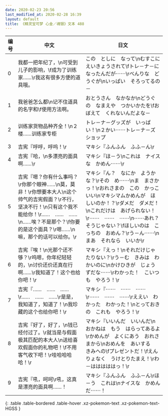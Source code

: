 ```yaml
---
date: 2020-02-23 20:56
last_modified_at: 2020-02-28 16:39
layout: default
title: 《精灵宝可梦 心金／魂银》文本 488
---
```

| 编号 | 中文 | 日文 |
| ---- | ---- | ---- |
| 0 | 我都一把年纪了，\n可受到儿子的影响，\f成为了训练家……\r我这有很多方便的道具哦。 | この　としに　なって\nむすこに　えいきょうされて\fトレ－ナ－に　なったんだが⋯⋯\rべんりな　どうぐが\nいっぱい　そろってるの－ |
| 1 | 我爸爸怎么都\n记不住道具的名字和\f使用方法啊。 | おとうさん　なかなか\nどうぐの　なまえや　つかいかたを\fおぼえて　くれないんだよな－ |
| 2 | 训练家货物品种齐全！\n２楼……训练家专柜 | トレ－ナ－グッズが　いっぱい！\n２かい⋯⋯トレ－ナ－ズ　ショップ |
| 3 | 吉宪『呼呼，呼呜！\r | マキシ『ふんふん　ふふ－ん\r |
| 4 | 吉宪『哈，\n多漂亮的面具啊……\r | マキシ『ほ－う\nこれは　ナイスな　かめん⋯⋯\r |
| 5 | 吉宪『嗯？你有什么事吗？\r你那个眼神……\n莫，莫非！\r你想要本大人\n这个帅气的吉宪假面？\r不行，坚决不行！\n只有这个我不能给你！\r……　……　……\n……唉？不是那个？\f你要的是这个面具？\r嗯……\n嘛，那个的话可以给你。\r | マキシ『ん？　なにか　ようかな？\rその　め⋯⋯\nま　まさかっ！\rおれさまの　この　かっこいい\nマキシマムかめんが　ほしいのか！？\rダメだ　ダメだ！\nこれだけは　あげられない！\r⋯⋯　⋯⋯　⋯⋯\n⋯⋯あれ？　そうじゃない？\fほしいのは　こっちの　おめん？\rう－ん⋯⋯\nまあ　それなら　いいか\r |
| 6 | 吉宪『唉！\n光那个还不够？\r呜嗯，你年纪轻轻的，\n讨价还价还真在行啊……\r我知道了！这个也给你吧！\r | マキシ『えっ！\nそれだけじゃ　たりない？\rう－む　きみは　わかいのに\nかけひきが　じょうずだな⋯⋯\rわかった！　こいつも　やろう！\r |
| 7 | 吉宪『……　……　……\r……　……　……\r是是，我知道了，知道了！\n我珍藏的这个也给你吧！\r | マキシ『⋯⋯　⋯⋯　⋯⋯\r⋯⋯　⋯⋯　⋯⋯\rええい　わかった　わかった！\nとっておきの　これも　やろう！\r |
| 8 | 吉宪『好了，好了，\n钱已经付过了。\r就当是与假面极其匹配的本大人\n送给喜欢假面你的礼物吧！\f不用客气收下吧！\r哇哈哈哈哈！\r | マキシ『いいんだ　いいんだ\nおかねは　もう　はらってあるよ\rかめんが　よくにあう　おれさまから\nおめんを　あいする　きみへの\fプレゼントだ！\fえんりょなく　うけとりたまえ！\rわ－はははははっ！\r |
| 9 | 吉宪『吼，呵呵\r吼，这真是漂亮的面具啊……！ | マキシ『ふんふん　ふふ－ん\rほ－う　これは\nナイスな　かめんだ⋯⋯！ |
{: .table .table-bordered .table-hover .xz-pokemon-text .xz-pokemon-text-HGSS }